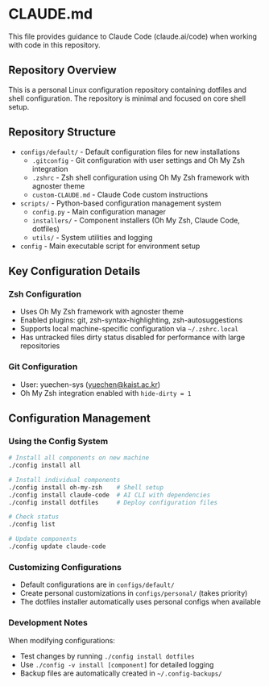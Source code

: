 # CLAUDE.md

This file provides guidance to Claude Code (claude.ai/code) when working with code in this repository.

## Repository Overview

This is a personal Linux configuration repository containing dotfiles and shell configuration. The repository is minimal and focused on core shell setup.

## Repository Structure

- `configs/default/` - Default configuration files for new installations
  - `.gitconfig` - Git configuration with user settings and Oh My Zsh integration
  - `.zshrc` - Zsh shell configuration using Oh My Zsh framework with agnoster theme
  - `custom-CLAUDE.md` - Claude Code custom instructions
- `scripts/` - Python-based configuration management system
  - `config.py` - Main configuration manager
  - `installers/` - Component installers (Oh My Zsh, Claude Code, dotfiles)
  - `utils/` - System utilities and logging
- `config` - Main executable script for environment setup

## Key Configuration Details

### Zsh Configuration
- Uses Oh My Zsh framework with agnoster theme
- Enabled plugins: git, zsh-syntax-highlighting, zsh-autosuggestions
- Supports local machine-specific configuration via `~/.zshrc.local`
- Has untracked files dirty status disabled for performance with large repositories

### Git Configuration
- User: yuechen-sys (yuechen@kaist.ac.kr)
- Oh My Zsh integration enabled with `hide-dirty = 1`

## Configuration Management

### Using the Config System

```bash
# Install all components on new machine
./config install all

# Install individual components
./config install oh-my-zsh    # Shell setup
./config install claude-code  # AI CLI with dependencies
./config install dotfiles     # Deploy configuration files

# Check status
./config list

# Update components
./config update claude-code
```

### Customizing Configurations

- Default configurations are in `configs/default/`
- Create personal customizations in `configs/personal/` (takes priority)
- The dotfiles installer automatically uses personal configs when available

### Development Notes

When modifying configurations:
- Test changes by running `./config install dotfiles` 
- Use `./config -v install [component]` for detailed logging
- Backup files are automatically created in `~/.config-backups/`